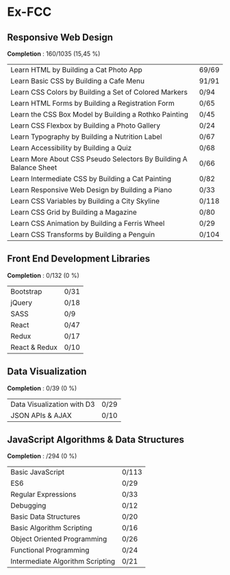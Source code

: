 # Ex-FCC

## Responsive Web Design

**Completion** : 160/1035 (15,45 %)

|||
|-|-|
Learn HTML by Building a Cat Photo App|69/69
Learn Basic CSS by Building a Cafe Menu|91/91
Learn CSS Colors by Building a Set of Colored Markers|0/94
Learn HTML Forms by Building a Registration Form|0/65
Learn the CSS Box Model by Building a Rothko Painting|0/45
Learn CSS Flexbox by Building a Photo Gallery|0/24
Learn Typography by Building a Nutrition Label|0/67
Learn Accessibility by Building a Quiz|0/68
Learn More About CSS Pseudo Selectors By Building A Balance Sheet|0/66
Learn Intermediate CSS by Building a Cat Painting|0/82
Learn Responsive Web Design by Building a Piano|0/33
Learn CSS Variables by Building a City Skyline|0/118
Learn CSS Grid by Building a Magazine|0/80
Learn CSS Animation by Building a Ferris Wheel|0/29
Learn CSS Transforms by Building a Penguin|0/104

## Front End Development Libraries

**Completion** : 0/132 (0 %)

|||
|-|-|
Bootstrap|0/31
jQuery|0/18
SASS|0/9
React|0/47
Redux|0/17
React & Redux|0/10

## Data Visualization

**Completion** : 0/39 (0 %)

|||
|-|-|
Data Visualization with D3|0/29
JSON APIs & AJAX|0/10

## JavaScript Algorithms & Data Structures

**Completion** : /294 (0 %)

|||
|-|-|
Basic JavaScript|0/113
ES6|0/29
Regular Expressions|0/33
Debugging|0/12
Basic Data Structures|0/20
Basic Algorithm Scripting|0/16
Object Oriented Programming|0/26
Functional Programming|0/24
Intermediate Algorithm Scripting|0/21